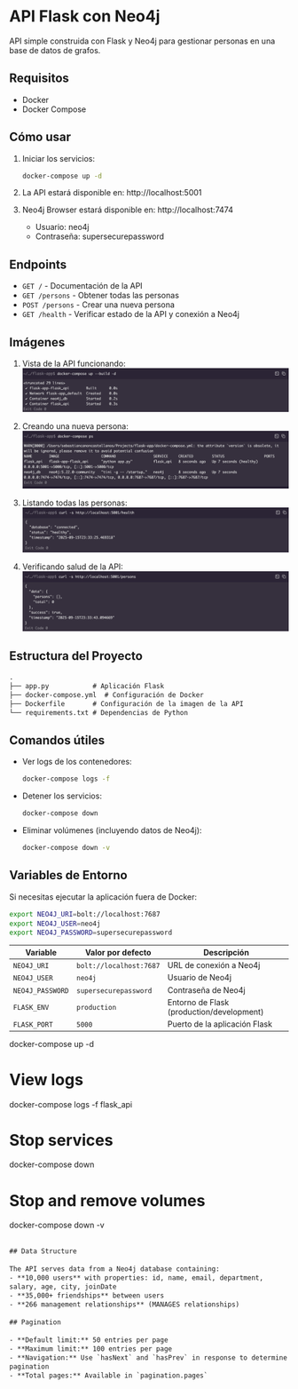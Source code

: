 # API Flask con Neo4j

API simple construida con Flask y Neo4j para gestionar personas en una base de datos de grafos.

## Requisitos

- Docker
- Docker Compose

## Cómo usar

1. Iniciar los servicios:
   ```bash
   docker-compose up -d
   ```

2. La API estará disponible en: http://localhost:5001

3. Neo4j Browser estará disponible en: http://localhost:7474
   - Usuario: neo4j
   - Contraseña: supersecurepassword

## Endpoints

- `GET /` - Documentación de la API
- `GET /persons` - Obtener todas las personas
- `POST /persons` - Crear una nueva persona
- `GET /health` - Verificar estado de la API y conexión a Neo4j

## Imágenes

1. Vista de la API funcionando:
   ![API en funcionamiento](https://raw.githubusercontent.com/sebas1541/taller-15-setp-dist/main/images/1.png)

2. Creando una nueva persona:
   ![Creando persona](https://raw.githubusercontent.com/sebas1541/taller-15-setp-dist/main/images/2.png)

3. Listando todas las personas:
   ![Lista de personas](https://raw.githubusercontent.com/sebas1541/taller-15-setp-dist/main/images/3.png)

4. Verificando salud de la API:
   ![Health check](https://raw.githubusercontent.com/sebas1541/taller-15-setp-dist/main/images/4.png)

## Estructura del Proyecto

```
.
├── app.py           # Aplicación Flask
├── docker-compose.yml  # Configuración de Docker
├── Dockerfile       # Configuración de la imagen de la API
└── requirements.txt # Dependencias de Python
```

## Comandos útiles

- Ver logs de los contenedores:
  ```bash
  docker-compose logs -f
  ```

- Detener los servicios:
  ```bash
  docker-compose down
  ```

- Eliminar volúmenes (incluyendo datos de Neo4j):
  ```bash
  docker-compose down -v
  ```

## Variables de Entorno

Si necesitas ejecutar la aplicación fuera de Docker:

```bash
export NEO4J_URI=bolt://localhost:7687
export NEO4J_USER=neo4j
export NEO4J_PASSWORD=supersecurepassword
```

| Variable | Valor por defecto | Descripción |
|----------|------------------|-------------|
| `NEO4J_URI` | `bolt://localhost:7687` | URL de conexión a Neo4j |
| `NEO4J_USER` | `neo4j` | Usuario de Neo4j |
| `NEO4J_PASSWORD` | `supersecurepassword` | Contraseña de Neo4j |
| `FLASK_ENV` | `production` | Entorno de Flask (production/development) |
| `FLASK_PORT` | `5000` | Puerto de la aplicación Flask |
docker-compose up -d

# View logs
docker-compose logs -f flask_api

# Stop services
docker-compose down

# Stop and remove volumes
docker-compose down -v
```

## Data Structure

The API serves data from a Neo4j database containing:
- **10,000 users** with properties: id, name, email, department, salary, age, city, joinDate
- **35,000+ friendships** between users
- **266 management relationships** (MANAGES relationships)

## Pagination

- **Default limit:** 50 entries per page
- **Maximum limit:** 100 entries per page
- **Navigation:** Use `hasNext` and `hasPrev` in response to determine pagination
- **Total pages:** Available in `pagination.pages`
